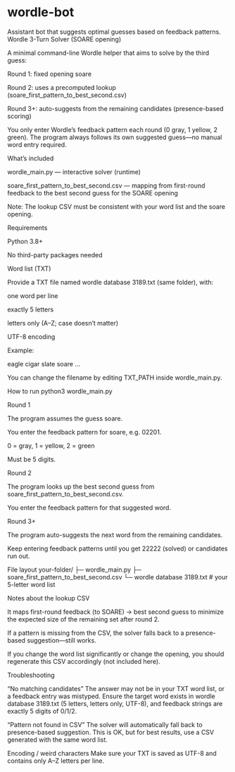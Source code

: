 # wordle-bot
Assistant bot that suggests optimal guesses based on feedback patterns.  
Wordle 3-Turn Solver (SOARE opening)

A minimal command-line Wordle helper that aims to solve by the third guess:

Round 1: fixed opening soare

Round 2: uses a precomputed lookup (soare_first_pattern_to_best_second.csv)

Round 3+: auto-suggests from the remaining candidates (presence-based scoring)

You only enter Wordle’s feedback pattern each round (0 gray, 1 yellow, 2 green).
The program always follows its own suggested guess—no manual word entry required.

What’s included

wordle_main.py — interactive solver (runtime)

soare_first_pattern_to_best_second.csv — mapping from first-round feedback to the best second guess for the SOARE opening

Note: The lookup CSV must be consistent with your word list and the soare opening.

Requirements

Python 3.8+

No third-party packages needed

Word list (TXT)

Provide a TXT file named wordle database 3189.txt (same folder), with:

one word per line

exactly 5 letters

letters only (A–Z; case doesn’t matter)

UTF-8 encoding

Example:

eagle
cigar
slate
soare
...


You can change the filename by editing TXT_PATH inside wordle_main.py.

How to run
python3 wordle_main.py


Round 1

The program assumes the guess soare.

You enter the feedback pattern for soare, e.g. 02201.

0 = gray, 1 = yellow, 2 = green

Must be 5 digits.

Round 2

The program looks up the best second guess from soare_first_pattern_to_best_second.csv.

You enter the feedback pattern for that suggested word.

Round 3+

The program auto-suggests the next word from the remaining candidates.

Keep entering feedback patterns until you get 22222 (solved) or candidates run out.

File layout
your-folder/
├─ wordle_main.py
├─ soare_first_pattern_to_best_second.csv
└─ wordle database 3189.txt      # your 5-letter word list

Notes about the lookup CSV

It maps first-round feedback (to SOARE) → best second guess to minimize the expected size of the remaining set after round 2.

If a pattern is missing from the CSV, the solver falls back to a presence-based suggestion—still works.

If you change the word list significantly or change the opening, you should regenerate this CSV accordingly (not included here).

Troubleshooting

“No matching candidates”
The answer may not be in your TXT word list, or a feedback entry was mistyped.
Ensure the target word exists in wordle database 3189.txt (5 letters, letters only, UTF-8), and feedback strings are exactly 5 digits of 0/1/2.

“Pattern not found in CSV”
The solver will automatically fall back to presence-based suggestion. This is OK, but for best results, use a CSV generated with the same word list.

Encoding / weird characters
Make sure your TXT is saved as UTF-8 and contains only A–Z letters per line.
